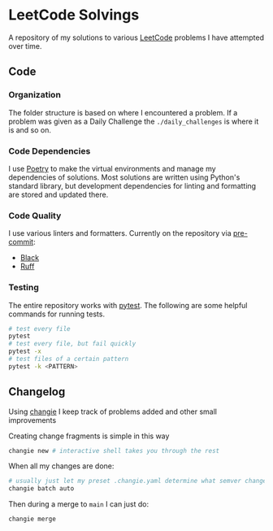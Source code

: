 # LeetCode Solvings

A repository of my solutions to various [LeetCode](https://leetcode.com/) problems I have attempted over time.

## Code

### Organization

The folder structure is based on where I encountered a problem. If a problem was given as a Daily Challenge the `./daily_challenges` is where it is and so on.

### Code Dependencies

I use [Poetry](https://python-poetry.org/) to make the virtual environments and manage my dependencies of solutions. Most solutions are written using Python's standard library, but development dependencies for linting and formatting are stored and updated there.

### Code Quality

I use various linters and formatters. Currently on the repository via [pre-commit](pre-commit.com):

- [Black](https://black.readthedocs.io/en/stable/)
- [Ruff](https://astral.sh/ruff)

### Testing

The entire repository works with [pytest](https://docs.pytest.org/). The following are some helpful commands for running tests.

```bash
# test every file
pytest
# test every file, but fail quickly
pytest -x
# test files of a certain pattern
pytest -k <PATTERN>
```


## Changelog

Using [changie](https://changie.dev/) I keep track of problems added and other small improvements

Creating change fragments is simple in this way

```bash
changie new # interactive shell takes you through the rest
```

When all my changes are done:

```bash
# usually just let my preset .changie.yaml determine what semver changes happen
changie batch auto
```

Then during a merge to `main` I can just do:

```bash
changie merge
```
